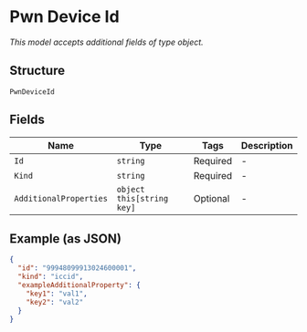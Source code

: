
# Pwn Device Id

*This model accepts additional fields of type object.*

## Structure

`PwnDeviceId`

## Fields

| Name | Type | Tags | Description |
|  --- | --- | --- | --- |
| `Id` | `string` | Required | - |
| `Kind` | `string` | Required | - |
| `AdditionalProperties` | `object this[string key]` | Optional | - |

## Example (as JSON)

```json
{
  "id": "99948099913024600001",
  "kind": "iccid",
  "exampleAdditionalProperty": {
    "key1": "val1",
    "key2": "val2"
  }
}
```

